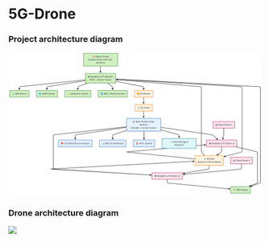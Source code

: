 # 5G-Drone


### Project architecture diagram
<img src="/assets/arch_with_master-slave.png">

### Drone architecture diagram
<img src="final_arch.png">
<!--
<img src="/arch-5gdronehack.png">
-->
